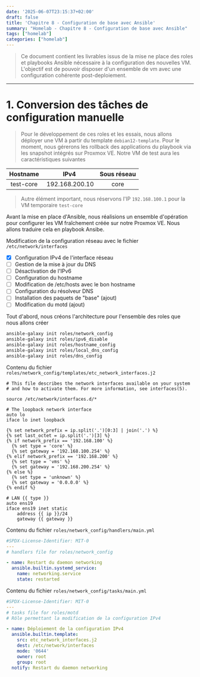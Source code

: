 ```yaml
---
date: '2025-06-07T23:15:37+02:00'
draft: false
title: 'Chapitre 8 - Configuration de base avec Ansible'
summary: "Homelab - Chapitre 8 - Configuration de base avec Ansible"
tags: ["homelab"]
categories: ["homelab"]
---
```


> Ce document contient les livrables issus de la mise ne place des roles et playbooks Ansible nécessaire à la configuration des nouvelles VM. L'objectif est de pouvoir disposer d'un ensemble de vm avec une configuration cohérente post-deploiement.

---

# 1. Conversion des tâches de configuration manuelle

> Pour le développement de ces roles et les essais, nous allons déployer une VM à partir du template `debian12-template`. Pour le moment, nous gérerons les rollback des applications du playbook via les snapshot intégrés sur Proxmox VE. Notre VM de test aura les caractéristiques suivantes

| Hostname | IPv4 | Sous réseau |
| :-: | :-: | :-: |
| test-core | 192.168.200.10 | core |

> Autre élément important, nous réservons l'IP `192.168.100.1` pour la VM temporaire `test-core`

Avant la mise en place d'Ansible, nous réalisions un ensemble d'opération pour configurer les VM fraîchement créée sur notre Proxmox VE. Nous allons traduire cela en playbook Ansibe.

Modification de la configuration réseau avec le fichier `/etc/network/interfaces`

- [x] Configuration IPv4 de l'interface réseau
- [ ] Gestion de la mise à jour du DNS
- [ ] Désactivation de l'IPv6
- [ ] Configuration du hostname
- [ ] Modification de /etc/hosts avec le bon hostname
- [ ] Configuration du résolveur DNS
- [ ] Installation des paquets de "base" (ajout)
- [ ] Modification du motd (ajout)

Tout d'abord, nous créons l'architecture pour l'ensemble des roles que nous allons créer

```bash
ansible-galaxy init roles/network_config
ansible-galaxy init roles/ipv6_disable
ansible-galaxy init roles/hostname_config
ansible-galaxy init roles/local_dns_config
ansible-galaxy init roles/dns_config
```

Contenu du fichier `roles/network_config/templates/etc_network_interfaces.j2`

```j2
# This file describes the network interfaces available on your system
# and how to activate them. For more information, see interfaces(5).

source /etc/network/interfaces.d/*

# The loopback network interface
auto lo
iface lo inet loopback

{% set network_prefix = ip.split('.')[0:3] | join('.') %}
{% set last_octet = ip.split('.')[3] %}
{% if network_prefix == '192.168.100' %}
  {% set type = 'core' %}
  {% set gateway = '192.168.100.254' %}
{% elif network_prefix == '192.168.200' %}
  {% set type = 'vms' %}
  {% set gateway = '192.168.200.254' %}
{% else %}
  {% set type = 'unknown' %}
  {% set gateway = '0.0.0.0' %}
{% endif %}

# LAN {{ type }}
auto ens19
iface ens19 inet static
    address {{ ip }}/24
    gateway {{ gateway }}
```

Contenu du fichier `roles/network_config/handlers/main.yml`

```yaml
#SPDX-License-Identifier: MIT-0
---
# handlers file for roles/network_config

- name: Restart du daemon networking
  ansible.builtin.systemd_service:
    name: networking.service
    state: restarted
```

Contenu du fichier `roles/network_config/tasks/main.yml`

```yaml
#SPDX-License-Identifier: MIT-0
---
# tasks file for roles/motd
# Rôle permettant la modification de la configuration IPv4

- name: Déploiement de la configuration IPv4
  ansible.builtin.template:
    src: etc_network_interfaces.j2
    dest: /etc/network/interfaces
    mode: '0644'
    owner: root
    group: root
  notify: Restart du daemon networking
```